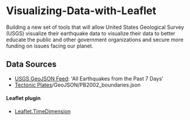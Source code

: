# Visualizing-Data-with-Leaflet

Building a new set of tools that will allow United States Geological Survey (USGS) visualize their earthquake data to visualize their data to better educate the public and other government organizations and secure more funding on issues facing our planet.

## Data Sources
* [USGS GeoJSON Feed](http://earthquake.usgs.gov/earthquakes/feed/v1.0/geojson.php): 'All Earthquakes from the Past 7 Days'
* [Tectonic Plates](https://github.com/fraxen/tectonicplates)/GeoJSON/PB2002_boundaries.json

#### Leaflet plugin
* [Leaflet.TimeDimension](https://github.com/socib/Leaflet.TimeDimension)
